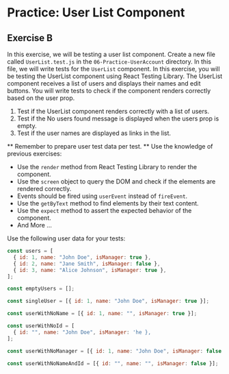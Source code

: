 # Practice: User List Component

## Exercise B

In this exercise, we will be testing a user list component. Create a new file called `UserList.test.js` in the `06-Practice-UserAccount` directory. In this file, we will write tests for the `UserList` component.
In this exercise, you will be testing the UserList component using React Testing Library. The UserList component receives a list of users and displays their names and edit buttons. You will write tests to check if the component renders correctly based on the user prop.

1. Test if the UserList component renders correctly with a list of users.
2. Test if the No users found message is displayed when the users prop is empty.
3. Test if the user names are displayed as links in the list.

** Remember to prepare user test data per test. **
Use the knowledge of previous exercises:

- Use the `render` method from React Testing Library to render the component.
- Use the `screen` object to query the DOM and check if the elements are rendered correctly.
- Events should be fired using `userEvent` instead of `fireEvent`.
- Use the `getByText` method to find elements by their text content.
- Use the `expect` method to assert the expected behavior of the component.
- And More ...

Use the following user data for your tests:

```javascript
const users = [
  { id: 1, name: "John Doe", isManager: true },
  { id: 2, name: "Jane Smith", isManager: false },
  { id: 3, name: "Alice Johnson", isManager: true },
];
```

```javascript
const emptyUsers = [];
```

```javascript
const singleUser = [{ id: 1, name: "John Doe", isManager: true }];
```

```javascript
const userWithNoName = [{ id: 1, name: "", isManager: true }];
```

```javascript
const userWithNoId = [
  { id: "", name: "John Doe", isManager: 'he },
];
```

```javascript
const userWithNoManager = [{ id: 1, name: "John Doe", isManager: false }];
```

```javascript
const userWithNoNameAndId = [{ id: "", name: "", isManager: false }];
```

